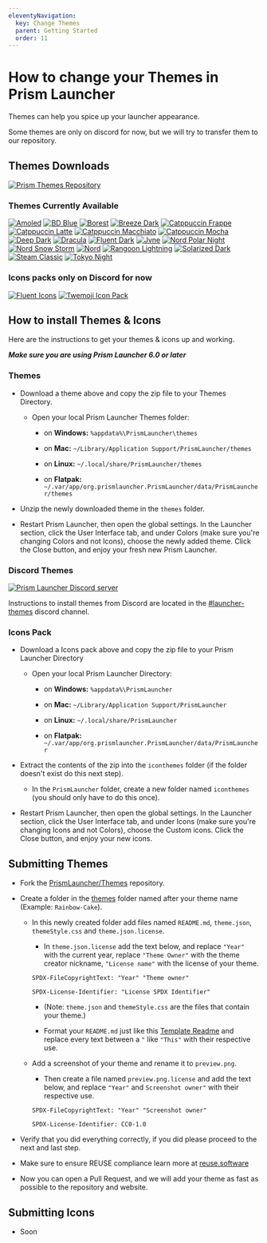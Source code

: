 ```yaml
---
eleventyNavigation:
  key: Change Themes
  parent: Getting Started
  order: 11
---
```


# How to change your Themes in Prism Launcher

Themes can help you spice up your launcher appearance.

Some themes are only on discord for now, but we will try to transfer them to our repository.

## Themes Downloads

[![Prism Themes Repository](https://img.shields.io/badge/Prism--Themes--Repository-FDFDFC?style=for-the-badge&logo=github&logoColor=333333)](https://github.com/PrismLauncher/Themes)

### Themes Currently Available

[![Amoled](https://img.shields.io/badge/Amoled-000000?style=for-the-badge&logo=github&logoColor=white)](https://github.com/PrismLauncher/Themes/releases/latest/download/Amoled.zip)
[![BD Blue](https://img.shields.io/badge/BD--Blue-4989E6?style=for-the-badge&logo=github&logoColor=white)](https://github.com/PrismLauncher/Themes/releases/latest/download/BD-Blue.zip)
[![Borest](https://img.shields.io/badge/Borest-1E1E2E?style=for-the-badge&logo=github&logoColor=white)](https://github.com/PrismLauncher/Themes/releases/latest/download/Borest.zip)
[![Breeze Dark](https://img.shields.io/badge/Breeze--Dark-blue?style=for-the-badge&logo=github&logoColor=white)](https://github.com/PrismLauncher/Themes/releases/latest/download/Breeze-Dark.zip)
[![Catppuccin Frappe](https://img.shields.io/badge/Catppuccin--Frappe-EF9F76?style=for-the-badge&logo=github&logoColor=333333)](https://github.com/PrismLauncher/Themes/releases/latest/download/Catppuccin-Frappe.zip)
[![Catppuccin Latte](https://img.shields.io/badge/Catppuccin--Latte-DC8A78?style=for-the-badge&logo=github&logoColor=white)](https://github.com/PrismLauncher/Themes/releases/latest/download/Catppuccin-Latte.zip)
[![Catppuccin Macchiato](https://img.shields.io/badge/Catppuccin--Macchiato-A6DA95?style=for-the-badge&logo=github&logoColor=333333)](https://github.com/PrismLauncher/Themes/releases/latest/download/Catppuccin-Macchiato.zip)
[![Catppuccin Mocha](https://img.shields.io/badge/Catppuccin--Mocha-DDB6F2?style=for-the-badge&logo=github&logoColor=333333)](https://github.com/PrismLauncher/Themes/releases/latest/download/Catppuccin-Mocha.zip)
[![Deep Dark](https://img.shields.io/badge/Deep--Dark-141414?style=for-the-badge&logo=github&logoColor=white)](https://github.com/PrismLauncher/Themes/releases/latest/download/Deep-Dark.zip)
[![Dracula](https://img.shields.io/badge/Dracula-BD93F9?style=for-the-badge&logo=github&logoColor=white)](https://github.com/PrismLauncher/Themes/releases/latest/download/Dracula.zip)
[![Fluent Dark](https://img.shields.io/badge/Fluent--Dark-60CDFF?style=for-the-badge&logo=github&logoColor=333333)](https://github.com/PrismLauncher/Themes/releases/latest/download/Fluent-Dark.zip)
[![Jvne](https://img.shields.io/badge/Jvne-7455FE?style=for-the-badge&logo=github&logoColor=white)](https://github.com/PrismLauncher/Themes/releases/latest/download/Jvne.zip)
[![Nord Polar Night](https://img.shields.io/badge/Nord--Polar--Night-4C566A?style=for-the-badge&logo=github&logoColor=white)](https://github.com/PrismLauncher/Themes/releases/latest/download/Nord-Polar-Night.zip)
[![Nord Snow Storm](https://img.shields.io/badge/Nord--Snow--Storm-E5E9F0?style=for-the-badge&logo=github&logoColor=333333)](https://github.com/PrismLauncher/Themes/releases/latest/download/Nord-Snow-Storm.zip)
[![Nord](https://img.shields.io/badge/Nord-88C0D0?style=for-the-badge&logo=github&logoColor=white)](https://github.com/PrismLauncher/Themes/releases/latest/download/Nord.zip)
[![Rangoon Lightning](https://img.shields.io/badge/Rangoon--Lightning-FFBF22?style=for-the-badge&logo=github&logoColor=333333)](https://github.com/PrismLauncher/Themes/releases/latest/download/Rangoon-Lightning.zip)
[![Solarized Dark](https://img.shields.io/badge/Solarized--Dark-073642?style=for-the-badge&logo=github&logoColor=white)](https://github.com/PrismLauncher/Themes/releases/latest/download/Solarized-Dark.zip)
[![Steam Classic](https://img.shields.io/badge/Steam--Classic-4C5844?style=for-the-badge&logo=github&logoColor=white)](https://github.com/PrismLauncher/Themes/releases/latest/download/Steam-Classic.zip)
[![Tokyo Night](https://img.shields.io/badge/Tokyo--Night-7aa2f7?style=for-the-badge&logo=github&logoColor=c0caf5)](https://github.com/PrismLauncher/Themes/releases/latest/download/Tokyo-Night.zip)

### Icons packs only on Discord for now

[![Fluent Icons](https://img.shields.io/badge/Fluent--Icons-60CDFF?style=for-the-badge&logo=discord&logoColor=333333)](https://discord.com/channels/1031648380885147709/1033100137121194014)
[![Twemoji Icon Pack](https://img.shields.io/badge/Twemoji--Icons-1d9bf0?style=for-the-badge&logo=discord&logoColor=white)](https://discord.com/channels/1031648380885147709/1033564896807362641)

## How to install Themes & Icons

Here are the instructions to get your themes & icons up and working.

***Make sure you are using Prism Launcher 6.0 or later***

### Themes

- Download a theme above and copy the zip file to your Themes Directory.

  - Open your local Prism Launcher Themes folder:

    - on **Windows:** `%appdata%\PrismLauncher\themes`

    - on **Mac:** `~/Library/Application Support/PrismLauncher/themes`

    - on **Linux:** `~/.local/share/PrismLauncher/themes`

    - on **Flatpak:** `~/.var/app/org.prismlauncher.PrismLauncher/data/PrismLauncher/themes`

- Unzip the newly downloaded theme in the `themes` folder.

- Restart Prism Launcher, then open the global settings. In the Launcher section, click the User Interface tab, and under Colors (make sure you're changing Colors and not Icons), choose the newly added theme. Click the Close button, and enjoy your fresh new Prism Launcher.

### Discord Themes

[![Prism Launcher Discord server](https://discordapp.com/api/guilds/1031648380885147709/widget.png?style=banner2)](https://discord.gg/prismlauncher)

Instructions to install themes from Discord are located in the [#launcher-themes](https://discord.com/channels/1031648380885147709/1032673754955923598/1032673754955923598) discord channel.

### Icons Pack

- Download a Icons pack above and copy the zip file to your Prism Launcher Directory

  - Open your local Prism Launcher Directory:

    - on **Windows:** `%appdata%\PrismLauncher`

    - on **Mac:** `~/Library/Application Support/PrismLauncher`

    - on **Linux:** `~/.local/share/PrismLauncher`

    - on **Flatpak:** `~/.var/app/org.prismlauncher.PrismLauncher/data/PrismLauncher`

- Extract the contents of the zip into the `iconthemes` folder (if the folder doesn't exist do this next step).

  - In the `PrismLauncher` folder, create a new folder named `iconthemes` (you should only have to do this once).

- Restart Prism Launcher, then open the global settings. In the Launcher section, click the User Interface tab, and under Icons (make sure you're changing Icons and not Colors), choose the Custom icons. Click the Close button, and enjoy your new icons.

## Submitting Themes

- Fork the [PrismLauncher/Themes](https://github.com/PrismLauncher/Themes) repository.

- Create a folder in the [themes](https://github.com/PrismLauncher/Themes/tree/main/themes) folder named after your theme name (Example: `Rainbow-Cake`).

  - In this newly created folder add files named `README.md`, `theme.json`, `themeStyle.css` and `theme.json.license`.

    - In `theme.json.license` add the text below, and replace `"Year"` with the current year, replace `"Theme Owner"` with the theme creator nickname, `"License name"` with the license of your theme.

     ```text
     SPDX-FileCopyrightText: "Year" "Theme owner"

     SPDX-License-Identifier: "License SPDX Identifier"
     ```

    - (Note: `theme.json` and `themeStyle.css` are the files that contain your theme.)

    - Format your `README.md` just like this [Template Readme](https://github.com/PrismLauncher/Themes/blob/main/README-Template.md) and replace every text between a `"` like `"This"` with their respective use.

  - Add a screenshot of your theme and rename it to `preview.png`.

    - Then create a file named `preview.png.license` and add the text below, and replace `"Year"` and `Screenshot owner"` with their respective use.

     ```text
     SPDX-FileCopyrightText: "Year" "Screenshot owner"

     SPDX-License-Identifier: CC0-1.0
     ```

- Verify that you did everything correctly, if you did please proceed to the next and last step.

- Make sure to ensure REUSE compliance learn more at [reuse.software](https://reuse.software)

- Now you can open a Pull Request, and we will add your theme as fast as possible to the repository and website.

## Submitting Icons

- Soon
